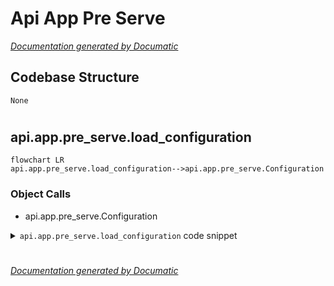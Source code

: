 # Api App Pre Serve

[_Documentation generated by Documatic_](https://www.documatic.com)

<!---Documatic-section-Codebase Structure-start--->
## Codebase Structure

<!---Documatic-block-system_architecture-start--->
```mermaid
None
```
<!---Documatic-block-system_architecture-end--->

# #
<!---Documatic-section-Codebase Structure-end--->

<!---Documatic-section-api.app.pre_serve.load_configuration-start--->
## api.app.pre_serve.load_configuration

<!---Documatic-section-load_configuration-start--->
```mermaid
flowchart LR
api.app.pre_serve.load_configuration-->api.app.pre_serve.Configuration
```

### Object Calls

* api.app.pre_serve.Configuration

<!---Documatic-block-api.app.pre_serve.load_configuration-start--->
<details>
	<summary><code>api.app.pre_serve.load_configuration</code> code snippet</summary>

```python
def load_configuration(filepath: str) -> Configuration:
    try:
        blob = json.load(open(filepath))
        return Configuration(**blob)
    except TypeError as e:
        print("Error loading configuration file %s, maybe you're missing a required field? Exception string: %s" % (filepath, e))
        raise e
    except Exception as e:
        print('Error loading configuration file %s' % filepath)
        raise e
```
</details>
<!---Documatic-block-api.app.pre_serve.load_configuration-end--->
<!---Documatic-section-load_configuration-end--->

# #
<!---Documatic-section-api.app.pre_serve.load_configuration-end--->

[_Documentation generated by Documatic_](https://www.documatic.com)